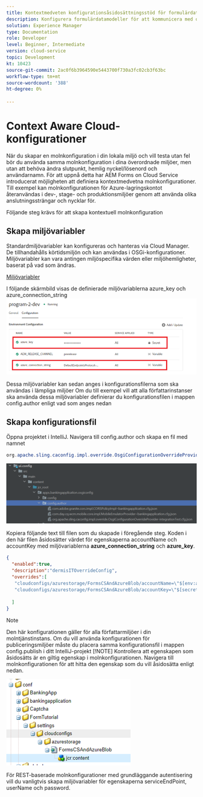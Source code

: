 ```yaml
---
title: Kontextmedveten konfigurationsåsidosättningsstöd för formulärdatamodell
description: Konfigurera formulärdatamodeller för att kommunicera med olika slutpunkter baserat på miljöer.
solution: Experience Manager
type: Documentation
role: Developer
level: Beginner, Intermediate
version: cloud-service
topic: Development
kt: 10423
source-git-commit: 2ac0f6b3964590e5443700f730a3fc02cb3f63bc
workflow-type: tm+mt
source-wordcount: '388'
ht-degree: 0%

---
```


# Context Aware Cloud-konfigurationer

När du skapar en molnkonfiguration i din lokala miljö och vill testa utan fel bör du använda samma molnkonfiguration i dina överordnade miljöer, men utan att behöva ändra slutpunkt, hemlig nyckel/lösenord och användarnamn. För att uppnå detta har AEM Forms on Cloud Service introducerat möjligheten att definiera kontextmedvetna molnkonfigurationer.
Till exempel kan molnkonfigurationen för Azure-lagringskontot återanvändas i dev-, stage- och produktionsmiljöer genom att använda olika anslutningssträngar och nycklar för.

Följande steg krävs för att skapa kontextuell molnkonfiguration

## Skapa miljövariabler

Standardmiljövariabler kan konfigureras och hanteras via Cloud Manager. De tillhandahålls körtidsmiljön och kan användas i OSGi-konfigurationer. Miljövariabler kan vara antingen miljöspecifika värden eller miljöhemligheter, baserat på vad som ändras.

[Miljövariabler](https://experienceleague.adobe.com/docs/experience-manager-cloud-service/content/implementing/using-cloud-manager/environment-variables.html?lang=en)

I följande skärmbild visas de definierade miljövariablerna azure_key och azure_connection_string
![environment_variables](assets/environment-variables.png)

Dessa miljövariabler kan sedan anges i konfigurationsfilerna som ska användas i lämpliga miljöer Om du till exempel vill att alla författarinstanser ska använda dessa miljövariabler definierar du konfigurationsfilen i mappen config.author enligt vad som anges nedan

## Skapa konfigurationsfil

Öppna projektet i IntelliJ. Navigera till config.author och skapa en fil med namnet

```java
org.apache.sling.caconfig.impl.override.OsgiConfigurationOverrideProvider-integrationTest.cfg.json
```

![config.author](assets/config-author.png)

Kopiera följande text till filen som du skapade i föregående steg. Koden i den här filen åsidosätter värdet för egenskaperna accountName och accountKey med miljövariablerna **azure_connection_string** och **azure_key**.

```json
{
  "enabled":true,
  "description":"dermisITOverrideConfig",
  "overrides":[
   "cloudconfigs/azurestorage/FormsCSAndAzureBlob/accountName=\"$[env:azure_connection_string]\"",
   "cloudconfigs/azurestorage/FormsCSAndAzureBlob/accountKey=\"$[secret:azure_key]\""

  ]
}
```

>[!NOTE]
>
>Den här konfigurationen gäller för alla författarmiljöer i din molntjänstinstans. Om du vill använda konfigurationen för publiceringsmiljöer måste du placera samma konfigurationsfil i mappen config.publish i ditt IntelliJ-projekt
>[!NOTE]
> Kontrollera att egenskapen som åsidosätts är en giltig egenskap i molnkonfigurationen. Navigera till molnkonfigurationen för att hitta den egenskap som du vill åsidosätta enligt nedan.

![cloud-config-property](assets/cloud-config-properties.png)

För REST-baserade molnkonfigurationer med grundläggande autentisering vill du vanligtvis skapa miljövariabler för egenskaperna serviceEndPoint, userName och password.